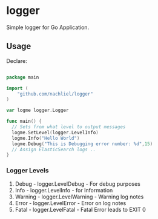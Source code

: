 # logger
Simple logger for Go Application.

## Usage ##
Declare:
```go

package main

import (
	"github.com/nachliel/logger"
)

var logme logger.Logger

func main() {
  // Sets from what level to output messages
  logme.SetLevel(logger.LevelInfo)
  logme.Info("Hello World")
  logme.Debug("This is Debugging error number: %d",15)
  // Assign ElasticSearch logs ..
}
```

### Logger Levels ###
1. Debug - logger.LevelDebug  - For debug purposes
2. Info - logger.LevelInfo	- for Information
3. Warning - logger.LevelWarning	- Warning log notes
4. Error - logger.LevelError	- Error on log notes
5. Fatal - logger.LevelFatal	- Fatal Error leads to EXIT 0
